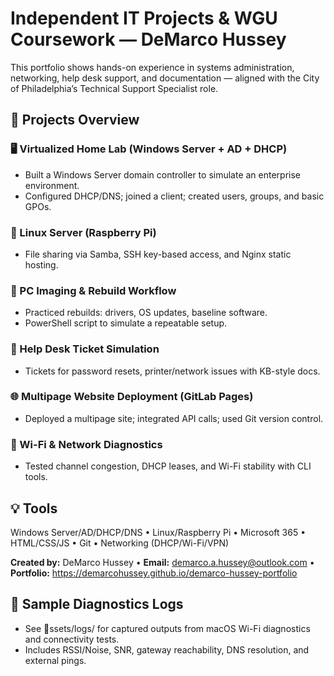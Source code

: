 # Independent IT Projects & WGU Coursework — DeMarco Hussey

This portfolio shows hands-on experience in systems administration, networking, help desk support, and documentation — aligned with the City of Philadelphia’s Technical Support Specialist role.

## 🔧 Projects Overview
### 🖥️ Virtualized Home Lab (Windows Server + AD + DHCP)
- Built a Windows Server domain controller to simulate an enterprise environment.
- Configured DHCP/DNS; joined a client; created users, groups, and basic GPOs.

### 🐧 Linux Server (Raspberry Pi)
- File sharing via Samba, SSH key-based access, and Nginx static hosting.

### 🧰 PC Imaging & Rebuild Workflow
- Practiced rebuilds: drivers, OS updates, baseline software.
- PowerShell script to simulate a repeatable setup.

### 🧾 Help Desk Ticket Simulation
- Tickets for password resets, printer/network issues with KB-style docs.

### 🌐 Multipage Website Deployment (GitLab Pages)
- Deployed a multipage site; integrated API calls; used Git version control.

### 📶 Wi-Fi & Network Diagnostics
- Tested channel congestion, DHCP leases, and Wi-Fi stability with CLI tools.

## 💡 Tools
Windows Server/AD/DHCP/DNS • Linux/Raspberry Pi • Microsoft 365 • HTML/CSS/JS • Git • Networking (DHCP/Wi-Fi/VPN)

**Created by:** DeMarco Hussey • **Email:** demarco.a.hussey@outlook.com • **Portfolio:** https://demarcohussey.github.io/demarco-hussey-portfolio
## 📄 Sample Diagnostics Logs
- See ssets/logs/ for captured outputs from macOS Wi-Fi diagnostics and connectivity tests.
- Includes RSSI/Noise, SNR, gateway reachability, DNS resolution, and external pings.

